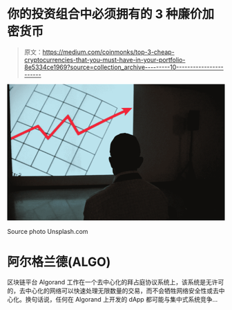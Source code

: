 # 你的投资组合中必须拥有的 3 种廉价加密货币

> 原文：<https://medium.com/coinmonks/top-3-cheap-cryptocurrencies-that-you-must-have-in-your-portfolio-8e5334ce1969?source=collection_archive---------10----------------------->

![](img/94f8e4ba4134bbab01d4390de6d7de6b.png)

Source photo Unsplash.com

# 阿尔格兰德(ALGO)

区块链平台 Algorand 工作在一个去中心化的拜占庭协议系统上，该系统是无许可的，去中心化的网络可以快速处理无限数量的交易，而不会牺牲网络安全性或去中心化。换句话说，任何在 Algorand 上开发的 dApp 都可能与集中式系统竞争…